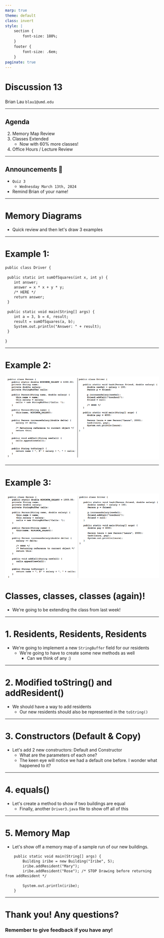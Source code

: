 ```yaml
---
marp: true
theme: default
class: invert
style: |
    section {
        font-size: 180%;
    }
    footer {
        font-size: .6em;
    }
paginate: true
---
```

<!-- 
_paginate: false
_class: invert
-->

# <!--fit--> Discussion 13
<!-- 
_footer: "Credits to Adit Bala for his Marp template"
-->

### 

Brian Lau
`blau1@umd.edu`

---
## Agenda
<!-- 
_footer: "Slides available at [`beelau.vercel.app`](https://beelau.vercel.app)"
-->
2. Memory Map Review
3. Classes Extended 
    - Now with 60% more classes!
4. Office Hours / Lecture Review
---
## Announcements :mega:
- `Quiz 3`
    - `Wednesday March 13th, 2024`
- Remind Brian of your name!

---
# Memory Diagrams
- Quick review and then let's draw 3 examples
---
# Example 1:
```
public class Driver {
    
 public static int sumOfSquares(int x, int y) {
    int answer;
    answer = x * x + y * y;
    /* HERE */
    return answer;
 }

 public static void main(String[] args) {
    int a = 3, b = 4, result;
    result = sumOfSquares(a, b);
    System.out.println("Answer: " + result);
 }

}
```
----

# Example 2:
![alt text](image.png)

----

# Example 3:
![alt text](image-1.png)


# Classes, classes, classes (again)!
- We're going to be extending the class from last week!

---
# 1. Residents, Residents, Residents
- We're going to implement a new `StringBuffer` field for our residents
    - We're going to have to create some new methods as well
        - Can we think of any :) 

---

# 2. Modified toString() and addResident()
- We should have a way to add residents
    - Our new residents should also be represented in the `toString()`

---
# 3. Constructors (Default & Copy)
- Let's add 2 new constructors: Default and Constructor
    - What are the parameters of each one?
    - The keen eye will notice we had a default one before. I wonder what happened to it?

---
# 4. equals()
- Let's create a method to show if two buildings are equal
    - Finally, another `Driver3.java` file to show off all of this
---
# 5. Memory Map
- Let's show off a memory map of a sample run of our new buildings.
```
	public static void main(String[] args) {
		Building iribe = new Building("Iribe", 5);
		iribe.addResident("Mary");
		iribe.addResident("Rose"); /* STOP Drawing before returning from addResident */
		
		System.out.println(iribe);
	}
```
---

# Thank you! Any questions?

### Remember to give feedback if you have any!
